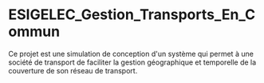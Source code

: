 # ESIGELEC_Gestion_Transports_En_Commun
Ce projet est une simulation de conception d'un système qui permet à une société de transport de faciliter la gestion géographique et temporelle de la couverture de son réseau de transport.
